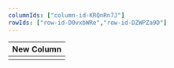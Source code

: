 ```yaml
---
columnIds: ["column-id-KRQnRn7J"]
rowIds: ["row-id-D0vxbWRe","row-id-DZWPZa9D"]
---
```


| New Column |
| -------- |
|          |